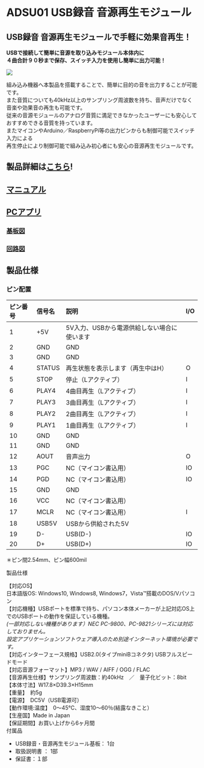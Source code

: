 # ADSU01 USB録音 音源再生モジュール

## USB録音 音源再生モジュールで手軽に効果音再生！
**USBで接続して簡単に音源を取り込みモジュール本体内に**  
**４曲合計９０秒まで保存、スイッチ入力を使用し簡単に出力可能！**  

![](https://bit-trade-one.co.jp/wp/wp-content/uploads/2015/09/8c66b6b374088d8c2a15d59aaad77cba.png)  

組み込み機器へ本製品を搭載することで、簡単に目的の音を出力することが可能です。  
また音質についても40kHz以上のサンプリング周波数を持ち、音声だけでなく音楽や効果音の再生も可能です。  
従来の音源モジュールのアナログ音質に満足できなかったユーザーにも安心しておすすめできる音質を持っています。  
またマイコンやArduino／RaspberryPi等の出力ピンからも制御可能でスイッチ入力による  
再生停止により制御可能で組み込み初心者にも安心の音源再生モジュールです。  

## 製品詳細は[こちら](https://bit-trade-one.co.jp/product/module/adsu01/)!

## [マニュアル](https://github.com/bit-trade-one/ADSU01_Sound_Player_Module/blob/master/Manual/ADSU01_MANUAL_WEB.pdf)

## [PCアプリ](https://github.com/bit-trade-one/ADSU01_Sound_Player_Module/tree/master/App)

### [基板図](https://github.com/bit-trade-one/ADSU01_Sound_Player_Module/tree/master/Dimensions)

### [回路図](https://github.com/bit-trade-one/ADSU01_Sound_Player_Module/tree/master/Schematics)

## 製品仕様

### ピン配置

 
ピン番号|信号名|説明|I/O
:-|:-|:-|:-
1|+5V|5V入力、USBから電源供給しない場合に使います|
2|GND|GND|
3|GND|GND|
4|STATUS|再生状態を表示します（再生中はH）|O
5|STOP|停止（Lアクティブ）|I
6|PLAY4|4曲目再生（Lアクティブ）|I
7|PLAY3|3曲目再生（Lアクティブ）|I
8|PLAY2|2曲目再生（Lアクティブ）|I
9|PLAY1|1曲目再生（Lアクティブ）|I
10|GND|GND|
11|GND|GND|
12|AOUT|音声出力|O
13|PGC|NC（マイコン書込用）|IO
14|PGD|NC（マイコン書込用）|IO
15|GND|GND|
16|VCC|NC（マイコン書込用）|
17|MCLR|NC（マイコン書込用）|I
18|USB5V|USBから供給された5V|
19|D-|USB(D-)|IO
20|D+|USB(D+)|IO

＊ピン間2.54mm、ピン幅600mil

製品仕様  

【対応OS】  
日本語版OS: Windows10, Windows8, Windows7，Vista™搭載のDOS/Vパソコン  
【対応機種】USBポートを標準で持ち、パソコン本体メーカーが上記対応OS上でのUSBポートの動作を保証している機種。  
*(一部対応しない機種があります）NEC PC-9800、PC-9821シリーズには対応しておりません。*  
*設定アプリケーションソフトウェア導入のため別途インターネット環境が必要です。*  
【対応インターフェース規格】USB2.0(タイプminiBコネクタ) USBフルスピードモード  
【対応音源フォーマット】MP3 / WAV / AIFF / OGG / FLAC  
【音源再生仕様】サンプリング周波数：約40kHz　／　量子化ビット：8bit  
【本体寸法】W17.8×D39.3×H15mm  
【重量】　約5g  
【電源】　DC5V（USB電源可）  
【動作環境:温度】　0～45℃、湿度10～60％(結露なきこと）  
【生産国】Made in Japan  
【保証期間】お買い上げから6ヶ月間  
付属品  
 - USB録音・音源再生モジュール基板： 1台  
 - 取扱説明書 ： 1部  
 - 保証書：１部  
